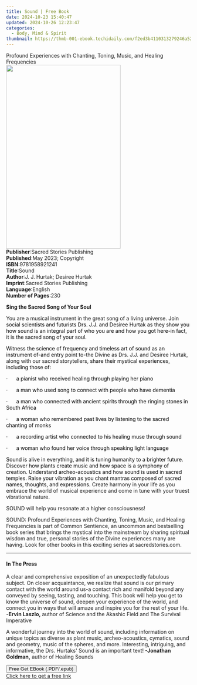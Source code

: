 ```yaml
---
title: Sound | Free Book
date: 2024-10-23 15:40:47
updated: 2024-10-26 12:23:47
categories:
  - Body, Mind & Spirit
thumbnail: https://thmb-001-ebook.techidaily.com/f2ed3b4110313279246a52f1f590177bc48b6ddf1c027c209b08cac80450980f.jpg
---
```

<main id="book-container">
  <div class="flex flex-col">
    <div class="book-brief flex-1 py-6 px-4 sm:p-6 md:py-10 md:px-8">
      <!-- brief-->
      <div class="book-brief-main">
        Profound Experiences with Chanting, Toning, Music, and Healing
        Frequencies
      </div>
    </div>
    <div
      class="book-meta-info flex-1 grid gap-4 col-start-1 col-end-3 row-start-1 sm:mb-6 sm:grid-cols-4 lg:gap-6 lg:col-start-2 lg:row-end-6 lg:row-span-6 lg:mb-0"
    >
      <div
        class="book-meta-info-left place-content-center mt-4 p-4 text-sm leading-6 col-start-2 col-span-2 dark:text-slate-400"
      >
        <img
          class="w-full h-500 object-cover rounded-lg sm:h-255 sm:col-span-2 lg:col-span-full"
          src="https://img-001-ebook.techidaily.com/2c3425b5237da51264394ea014ed76041d409893e1593a214a94ec9020e88214.jpg"
          alt=""
          width="312"
          height="500"
        />
      </div>
      <div
        class="book-meta-info-right mt-2 col-start-1 row-start-2 col-span-3 self-center"
      >
        <!-- meta data  -->
        <div class="flex flex-col px-4 md:px-8">
          <div class="flex-1">
            <strong>Publisher</strong>:<span class="px-2"
              >Sacred Stories Publishing</span
            >
          </div>
          <div class="flex-1">
            <strong>Published</strong>:<span class="px-2"
              >May 2023; Copyright</span
            >
          </div>
          <div class="flex-1">
            <strong>ISBN</strong>:<span class="px-2">9781958921241</span>
          </div>
          <div class="flex-1">
            <strong>Title</strong>:<span class="px-2">Sound</span>
          </div>
          <div class="flex-1">
            <strong>Author</strong>:<span class="px-2"
              >J. J. Hurtak; Desiree Hurtak</span
            >
          </div>
          <div class="flex-1">
            <strong>Imprint</strong>:<span class="px-2"
              >Sacred Stories Publishing</span
            >
          </div>
          <div class="flex-1">
            <strong>Language</strong>:<span class="px-2">English</span>
          </div>
          <div class="flex-1">
            <strong>Number of Pages</strong>:<span class="px-2">230</span>
          </div>
        </div>
      </div>
    </div>
    <div class="book-description flex-1 py-6 px-4 sm:p-6 md:py-10 md:px-8">
      <div class="book-description-main">
        <div accordion-content="" id="description">
          <p><strong>Sing the Sacred Song of Your Soul</strong></p>
          <p>
            You are a musical instrument in the great song of a living universe.
            <span style="color: rgb(0, 0, 0)"
              >Join social scientists and futurists Drs. J.J. and Desiree Hurtak
              as they show you how sound is an integral part of who you are and
              how you got here-in fact, it is the sacred song of your
              soul.</span
            >
          </p>
          <p>
            <span style="color: rgb(0, 0, 0)"
              >Witness the science of frequency and timeless art of sound as an
              instrument of-and entry point to-</span
            >the Divine as Drs. J.J. and Desiree Hurtak, along with our sacred
            storytellers,&nbsp;<span style="color: rgb(0, 0, 0)"
              >share their mystical experiences, including those of:</span
            >
          </p>
          <p>
            <span style="color: rgb(0, 0, 0)"
              >·&nbsp;&nbsp;&nbsp;&nbsp;&nbsp;&nbsp;a pianist who received
              healing through playing her piano</span
            >
          </p>
          <p>
            <span style="color: rgb(0, 0, 0)"
              >·&nbsp;&nbsp;&nbsp;&nbsp;&nbsp;&nbsp;a man who used song to
              connect with people who have dementia</span
            >
          </p>
          <p>
            <span style="color: rgb(0, 0, 0)"
              >·&nbsp;&nbsp;&nbsp;&nbsp;&nbsp;&nbsp;a man who connected with
              ancient spirits through the ringing stones in South Africa</span
            >
          </p>
          <p>
            <span style="color: rgb(0, 0, 0)"
              >·&nbsp;&nbsp;&nbsp;&nbsp;&nbsp;&nbsp;a woman who remembered past
              lives by listening to the sacred chanting of monks</span
            >
          </p>
          <p>
            <span style="color: rgb(0, 0, 0)"
              >·&nbsp;&nbsp;&nbsp;&nbsp;&nbsp;&nbsp;a recording artist who
              connected to his healing muse through sound</span
            >
          </p>
          <p>
            <span style="color: rgb(0, 0, 0)"
              >·&nbsp;&nbsp;&nbsp;&nbsp;&nbsp;&nbsp;a woman who found her voice
              through speaking light language</span
            >
          </p>
          <p>
            <span style="color: rgb(0, 0, 0)"
              >Sound is alive in everything, and it is tuning humanity to a
              brighter future. Discover how plants create music and how space is
              a symphony of creation. Understand archeo-acoustics and how sound
              is used in sacred temples. Raise your vibration as you chant
              mantras composed of sacred names, thoughts, and expressions. </span
            >Create harmony in your life as you embrace the world of musical
            experience and come in tune with your truest vibrational nature.
          </p>
          <p>SOUND will help you resonate at a higher consciousness!</p>
          <p>
            <span></span>﻿SOUND: Profound Experiences with Chanting, Toning,
            Music, and Healing Frequencies is part of Common Sentience, an
            uncommon and bestselling book series that brings the mystical into
            the mainstream by sharing spiritual wisdom and true, personal
            stories of the Divine experiences many are having. Look for other
            books in this exciting series at sacredstories.com.
          </p>
        </div>
        <div class="accordion-fader"></div>
      </div>
    </div>
    <div class="book-excerpts flex-1 py-6 px-4 sm:p-6 md:py-10 md:px-8">
      <!-- excerpts-->
      <div class="book-excerpts-main">
        <hr />
        <h4 class="placeholder placeholder-heading">
          <span>In The Press</span>
        </h4>
        <p></p>
        <p>
          A clear and comprehensive exposition of an unexpectedly fabulous
          subject.&nbsp;On closer acquaintance, we realize that sound is our
          primary contact with the world around us-a contact rich and manifold
          beyond any conveyed by seeing, tasting, and touching. This book will
          help you get to know the universe of sound, deepen your experience of
          the world, and connect you in ways that will amaze and inspire you for
          the rest of your life. <strong>-Ervin Laszlo,</strong> author of
          Science and the Akashic Field and The Survival Imperative
        </p>
        <p>
          A wonderful journey into the world of sound, including information on
          unique topics as diverse as plant music, archeo-acoustics, cymatics,
          sound and geometry, music of the spheres, and more. Interesting,
          intriguing, and informative, the Drs. Hurtaks' Sound is an important
          text! <strong>-Jonathan Goldman,</strong> author of Healing Sounds
        </p>
        <p></p>
      </div>
    </div>
    <div
      class="book-about-author flex-1 py-6 px-4 sm:p-6 md:py-10 md:px-8"
    ></div>
    <div class="book-free-get flex-1 py-6 px-4 sm:p-6 md:py-10 md:px-8">
      <button
        id="btn-free-get"
        class="bg-blue-500 hover:bg-blue-700 text-white font-bold py-2 px-4 rounded"
      >
        Free Get EBook (.PDF/.epub)
      </button>
      <div id="countdown-display" class="px-2 text-lg mt-2"></div>
      <a
        id="free-link"
        class="hidden bg-blue-500 hover:bg-blue-700 text-white font-bold py-2 px-4 rounded"
        href="https://www.ebooks.com/en-us/book/210813058/sound/j-j-hurtak/"
        target="_blank"
        >Click here to get a free link</a
      >
    </div>
    <script>
      let countdownTime = 0;
      let countdownInterval = null;
      document
        .getElementById('btn-free-get')
        .addEventListener('click', startCountdown);
      function startCountdown() {
        countdownTime = new Date().getTime() + 60000 * 3;
        countdownInterval = setInterval(updateCountdown, 1000);
        document.getElementById('btn-free-get').disabled = true;
        document
          .getElementById('btn-free-get')
          .classList.add('bg-gray-500', 'cursor-not-allowed');
      }
      function updateCountdown() {
        let currentTime = new Date().getTime();
        let timeLeft = countdownTime - currentTime;
        let secondsLeft = Math.floor(timeLeft / 1000);
        document.getElementById('countdown-display').innerHTML =
          `Remaining time: ${secondsLeft} seconds.`;
        if (secondsLeft <= 0) {
          clearInterval(countdownInterval);
          document.getElementById('btn-free-get').classList.add('hidden');
          document.getElementById('free-link').classList.remove('hidden');
          document.getElementById('countdown-display').innerHTML = '';
        }
      }
    </script>
  </div>
</main>
